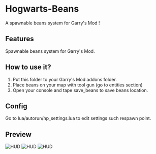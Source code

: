 # Hogwarts-Beans
A spawnable beans system for Garry's Mod !

Features
-------
Spawnable beans system for Garry's Mod.

How to use it?
-------
1. Put this folder to your Garry's Mod addons folder.
2. Place beans on your map with tool gun (go to entities section)
3. Open your console and tape save_beans to save beans location.

Config
-------
Go to lua/autorun/hp_settings.lua to edit settings such respawn point.

Preview
-------
![HUD](https://i.imgur.com/5ErsS6g.jpg)
![HUD](https://i.imgur.com/0PiHpYC.jpg)
![HUD](https://i.imgur.com/fZf6GJv.jpg)
